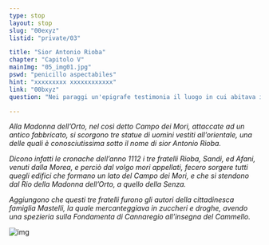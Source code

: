```yaml
---
type: stop
layout: stop
slug: "00exyz"
listid: "private/03"

title: "Sior Antonio Rioba"
chapter: "Capitolo V"
mainImg: "05_img01.jpg"
pswd: "penicillo aspectabiles"
hint: "xxxxxxxxx xxxxxxxxxxxx"
link: "00bxyz"
question: "Nei paraggi un'epigrafe testimonia il luogo in cui abitava il Tintoretto. Nell'immagine alcune parole sono sparite. Quali sono?"

---
```

*Alla Madonna dell’Orto, nel così detto Campo dei Mori, attaccate ad un antico fabbricato, si scorgono tre statue di uomini vestiti all’orientale, una delle quali è conosciutissima sotto il nome di sior Antonio Rioba.*

*Dicono infatti le cronache dell’anno 1112 i tre fratelli Rioba, Sandi, ed Afani, venuti dalla Morea, e perciò dal volgo mori appellati, fecero sorgere tutti quegli edifici che formano un lato del Campo dei Mori, e che si stendono dal Rio della Madonna dell’Orto, a quello della Senza.*

*Aggiungono che questi tre fratelli furono gli autori della cittadinesca famiglia Mastelli, la quale mercanteggiava in zuccheri e droghe, avendo una spezieria sulla Fondamenta di Cannaregio all’insegna del Cammello.*

![img](../05_img02.jpg)
